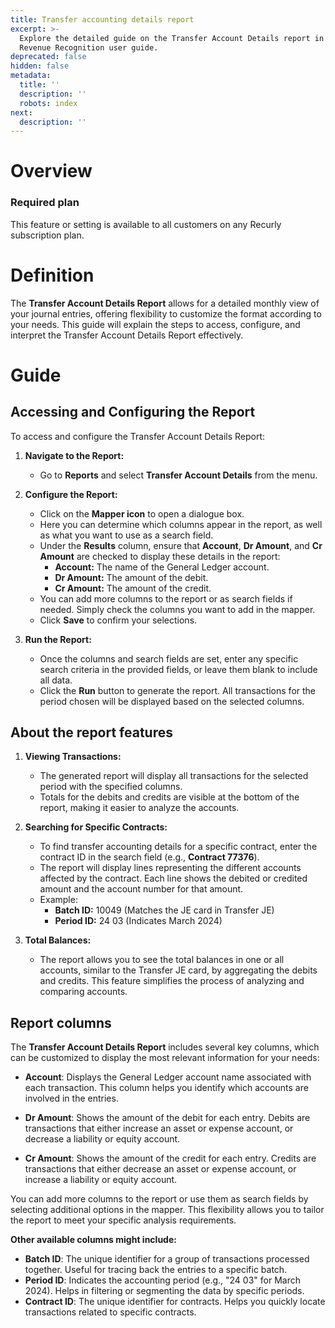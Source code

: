 ```yaml
---
title: Transfer accounting details report
excerpt: >-
  Explore the detailed guide on the Transfer Account Details report in Recurly's
  Revenue Recognition user guide.
deprecated: false
hidden: false
metadata:
  title: ''
  description: ''
  robots: index
next:
  description: ''
---
```

# Overview

### Required plan

This feature or setting is available to all customers on any Recurly subscription plan.

# Definition

The **Transfer Account Details Report** allows for a detailed monthly view of your journal entries, offering flexibility to customize the format according to your needs. This guide will explain the steps to access, configure, and interpret the Transfer Account Details Report effectively.

# Guide

## Accessing and Configuring the Report

To access and configure the Transfer Account Details Report:

1. **Navigate to the Report:**
   * Go to **Reports** and select **Transfer Account Details** from the menu.

2. **Configure the Report:**
   * Click on the **Mapper icon** to open a dialogue box.
   * Here you can determine which columns appear in the report, as well as what you want to use as a search field.
   * Under the **Results** column, ensure that **Account**, **Dr Amount**, and **Cr Amount** are checked to display these details in the report:
     * **Account:** The name of the General Ledger account.
     * **Dr Amount:** The amount of the debit.
     * **Cr Amount:** The amount of the credit.
   * You can add more columns to the report or as search fields if needed. Simply check the columns you want to add in the mapper.
   * Click **Save** to confirm your selections.

3. **Run the Report:**
   * Once the columns and search fields are set, enter any specific search criteria in the provided fields, or leave them blank to include all data.
   * Click the **Run** button to generate the report. All transactions for the period chosen will be displayed based on the selected columns.

## About the report features

1. **Viewing Transactions:**
   * The generated report will display all transactions for the selected period with the specified columns.
   * Totals for the debits and credits are visible at the bottom of the report, making it easier to analyze the accounts.

2. **Searching for Specific Contracts:**
   * To find transfer accounting details for a specific contract, enter the contract ID in the search field (e.g., **Contract 77376**).
   * The report will display lines representing the different accounts affected by the contract. Each line shows the debited or credited amount and the account number for that amount.
   * Example:
     * **Batch ID:** 10049 (Matches the JE card in Transfer JE)
     * **Period ID:** 24 03 (Indicates March 2024)

3. **Total Balances:**
   * The report allows you to see the total balances in one or all accounts, similar to the Transfer JE card, by aggregating the debits and credits. This feature simplifies the process of analyzing and comparing accounts.

## Report columns

The **Transfer Account Details Report** includes several key columns, which can be customized to display the most relevant information for your needs:

* **Account**: Displays the General Ledger account name associated with each transaction. This column helps you identify which accounts are involved in the entries.

* **Dr Amount**: Shows the amount of the debit for each entry. Debits are transactions that either increase an asset or expense account, or decrease a liability or equity account.

* **Cr Amount**: Shows the amount of the credit for each entry. Credits are transactions that either decrease an asset or expense account, or increase a liability or equity account.

You can add more columns to the report or use them as search fields by selecting additional options in the mapper. This flexibility allows you to tailor the report to meet your specific analysis requirements.

**Other available columns might include:**

* **Batch ID**: The unique identifier for a group of transactions processed together. Useful for tracing back the entries to a specific batch.
* **Period ID**: Indicates the accounting period (e.g., "24 03" for March 2024). Helps in filtering or segmenting the data by specific periods.
* **Contract ID**: The unique identifier for contracts. Helps you quickly locate transactions related to specific contracts.